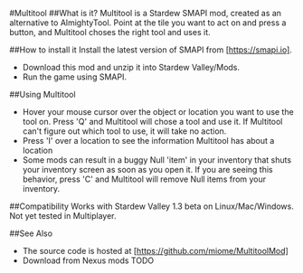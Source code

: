 #Multitool
##What is it?
Multitool is a Stardew SMAPI mod, created as an alternative to AlmightyTool. Point at the tile you want to act on and press a button, and Multitool choses the right tool and uses it.

##How to install it
Install the latest version of SMAPI from [https://smapi.io].
   * Download this mod and unzip it into Stardew Valley/Mods.
   * Run the game using SMAPI.

##Using Multitool
   * Hover your mouse cursor over the object or location you want to use the tool on. Press 'Q' and Multitool will chose a tool and use it.  If Multitool can't figure out which tool to use, it will take no action.
   * Press 'I' over a location to see the information Multitool has about a location
   * Some mods can result in a buggy Null 'item' in your inventory that shuts your inventory screen as soon as you open it. If you are seeing this behavior, press 'C' and Multitool will remove Null items from your inventory.

##Compatibility
Works with Stardew Valley 1.3 beta on Linux/Mac/Windows.
Not yet tested in Multiplayer. 

##See Also
   * The source code is hosted at [https://github.com/miome/MultitoolMod]
   * Download from Nexus mods TODO
